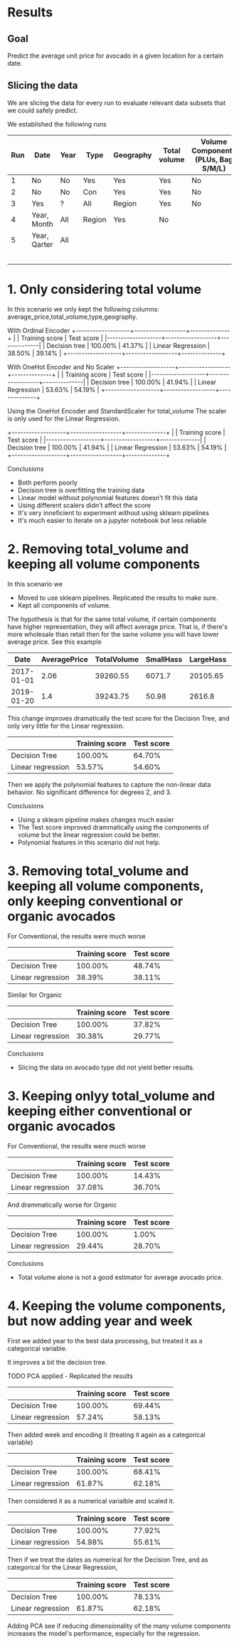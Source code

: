 # Results

## Goal

Predict the average unit price for avocado in a given location for a certain date.

## Slicing the data

We are slicing the data for every run to evaluate relevant data subsets that we could safely 
predict.

We established the following runs

|Run| Date | Year | Type | Geography | Total volume | Volume Components (PLUs, Bag S/M/L) |
|---|------|------|------|-----------|--------------|-------------------------------------|
| 1 | No   |  No  | Yes  |    Yes    |     Yes      |        No                           |
| 2 | No   |  No  | Con  |    Yes    |     Yes      |        No                           |
| 3 | Yes  |  ?   | All  |    Region |     Yes      |        No                           |
| 4 | Year, Month | All  |    Region |     Yes      |        No                           |
| 5 | Year, Qarter| All  |           |              |                                     |
|   |      |      |      |           |              |                                     |
|   |      |      |      |           |              |                                     |
|   |      |      |      |           |              |                                     |
|   |      |      |      |           |              |                                     |
|   |      |      |      |           |              |                                     |

# 1. Only considering total volume

In this scenario we only kept the following columns: average_price,total_volume,type,geography.

With Ordinal Encoder
+-------------------+------------------+--------------+
|                   | Training score   | Test score   |
|-------------------+------------------+--------------|
| Decision tree     | 100.00%          | 41.37%       |
| Linear Regression | 38.50%           | 39.14%       |
+-------------------+------------------+--------------+

With OneHot Encoder and No Scaler
+-------------------+------------------+--------------+
|                   | Training score   | Test score   |
|-------------------+------------------+--------------|
| Decision tree     | 100.00%          | 41.94%       |
| Linear Regression | 53.63%           | 54.19%       |
+-------------------+------------------+--------------+

Using the OneHot Encoder and StandardScaler for total_volume
The scaler is only used for the Linear Regression.

+-------------------+------------------+--------------+
|                   | Training score   | Test score   |
|-------------------+------------------+--------------|
| Decision tree     | 100.00%          | 41.94%       |
| Linear Regression | 53.63%           | 54.19%       |
+-------------------+------------------+--------------+

Conclusions

* Both perform poorly
* Decision tree is overfitting the training data
* Linear model without polynomial features doesn't fit this data
* Using different scalers didn't affect the score
* It's very inneficient to experiment without using sklearn pipelines
* It's much easier to iterate on a jupyter notebook but less reliable

# 2. Removing total_volume and keeping all volume components

In this scenario we 
* Moved to use sklearn pipelines. Replicated the results to make sure.
* Kept all components of volume. 

The hypothesis is that for the same total volume, if certain components have higher representation, they will affect average price. 
That is, if there's more wholesale than retail then for the same volume you will have lower average price. See this example

| Date       | AveragePrice | TotalVolume | SmallHass | LargeHass  | XLargeHass | TotalBags  | SmallBags  | LargeBags  | XLargeBags | Type    | Year | Region   |
|------------|--------------|-------------|-----------|------------|------------|------------|------------|------------|------------|---------|------|----------|
| 2017-01-01 | 2.06         | 39260.55    | 6071.7    | 20105.65   | 1025.49    | 12057.71   | 11934.77   | 122.94     | 0          | organic | 2017 | New York |
| 2019-01-20 | 1.4          | 39243.75    | 50.98     | 2616.8     | 0          | 36575.97   | 24531.82   | 12044.15   | 0          | organic | 2019 | Boston   |

This change improves dramatically the test score for the Decision Tree, and only very little for the Linear regression.

|                   | Training score   | Test score   |
|-------------------|------------------|--------------|
| Decision Tree     | 100.00%          | 64.70%       |
| Linear regression | 53.57%           | 54.60%       |


Then we apply the polynomial features to capture the non-linear data behavior. No significant difference for degrees 2, and 3.

Conclusions

* Using a sklearn pipeline makes changes much easier 
* The Test score improved drammatically using the components of volume but the linear regression could be better. 
* Polynomial features in this scenario did not help.


# 3. Removing total_volume and keeping all volume components, only keeping conventional or organic avocados

For Conventional, the results were much worse

|                   | Training score   | Test score   |
|-------------------|------------------|--------------|
| Decision Tree     | 100.00%          | 48.74%       |
| Linear regression | 38.39%           | 38.11%       |


Similar for Organic

|                   | Training score   | Test score   |
|-------------------|------------------|--------------|
| Decision Tree     | 100.00%          | 37.82%       |
| Linear regression | 30.38%           | 29.77%       |


Conclusions

* Slicing the data on avocado type did not yield better results.

# 3. Keeping onlyy total_volume and keeping either conventional or organic avocados

For Conventional, the results were much worse

|                   | Training score   | Test score   |
|-------------------|------------------|--------------|
| Decision Tree     | 100.00%          | 14.43%       |
| Linear regression | 37.08%           | 36.70%       |


And drammatically worse for Organic

|                   | Training score   | Test score   |
|-------------------|------------------|--------------|
| Decision Tree     | 100.00%          | 1.00%        |
| Linear regression | 29.44%           | 28.70%       |


Conclusions
* Total volume alone is not a good estimator for average avocado price.

# 4. Keeping the volume components, but now adding year and week

First we added year to the best data processing, but treated it as a categorical variable.

It improves a bit the decision tree.

TODO PCA applied - Replicated the results

|                   | Training score   | Test score   |
|-------------------|------------------|--------------|
| Decision Tree     | 100.00%          | 69.44%       |
| Linear regression | 57.24%           | 58.13%       |


Then added week and encoding it (treating it again as a categorical variable)

|                   | Training score   | Test score   |
|-------------------|------------------|--------------|
| Decision Tree     | 100.00%          | 68.41%       |
| Linear regression | 61.87%           | 62.18%       |


Then considered it as a numerical varialble and scaled it.

|                   | Training score   | Test score   |
|-------------------|------------------|--------------|
| Decision Tree     | 100.00%          | 77.92%       |
| Linear regression | 54.98%           | 55.61%       |


Then if we treat the dates as numerical for the Decision Tree, 
and as categorical for the Linear Regression,

|                   | Training score   | Test score   |
|-------------------|------------------|--------------|
| Decision Tree     | 100.00%          | 78.13%       |
| Linear regression | 61.87%           | 62.18%       |


Adding PCA see if reducing dimensionality of the many volume components
increases the model's performance, especially for the regression.



